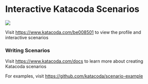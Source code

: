 # Interactive Katacoda Scenarios

[![](http://shields.katacoda.com/katacoda/be008501/count.svg)](https://www.katacoda.com/be008501 "Get your profile on Katacoda.com")

Visit https://www.katacoda.com/be008501 to view the profile and interactive scenarios

### Writing Scenarios
Visit https://www.katacoda.com/docs to learn more about creating Katacoda scenarios

For examples, visit https://github.com/katacoda/scenario-example
